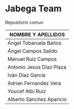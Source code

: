 # Jabega Team
 Repositorio comun

| NOMBRE Y APELLIDOS | 
| ------------------- | 
| Ángel Tobaruela Baños | 
| Ángel Campos Salido | 
| Manuel Ruiz Campos | 
| Antonio Jesús Díaz Plaza | 
| Iván Díaz García | 
| Adrian Fernandez Vera | 
| Youcef Atbi Ruiz | 
| Alberto Sánchez Aparicio | 
